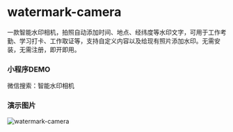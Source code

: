 # watermark-camera
一款智能水印相机，拍照自动添加时间、地点、经纬度等水印文字，可用于工作考勤、学习打卡、工作取证等，支持自定义内容以及给现有照片添加水印。无需安装，无需注册，即开即用。

### 小程序DEMO

微信搜索：智能水印相机


### 演示图片

![watermark-camera](https://i.imgtg.com/2023/03/20/91YEp.jpg)
